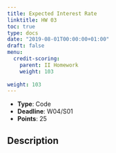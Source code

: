 ```yaml
---
title: Expected Interest Rate
linktitle: HW 03
toc: true
type: docs
date: "2019-08-01T00:00:00+01:00"
draft: false
menu:
  credit-scoring:
    parent: II Homework
    weight: 103
    
weight: 103
---
```


* **Type**: Code
* **Deadline**: W04/S01
* **Points**: 25

## Description

